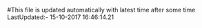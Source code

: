 #This file is updated automatically with latest time after some time
LastUpdated:- 15-10-2017 16:46:14.21 
